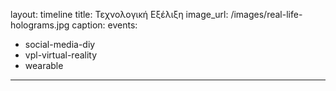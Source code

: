 layout: timeline 
title: Τεχνολογική Εξέλιξη
image_url: /images/real-life-holograms.jpg
caption: 
events:
  - social-media-diy
  - vpl-virtual-reality
  - wearable
---

